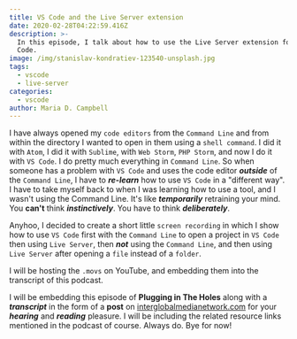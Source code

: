 ```yaml
---
title: VS Code and the Live Server extension
date: 2020-02-28T04:22:59.416Z
description: >-
  In this episode, I talk about how to use the Live Server extension for VS
  Code.
image: /img/stanislav-kondratiev-123540-unsplash.jpg
tags:
  - vscode
  - live-server
categories:
  - vscode
author: Maria D. Campbell
---
```

I have always opened my `code editors` from the `Command Line` and from within the directory I wanted to open in them using a `shell command`. I did it with `Atom`, I did it with `Sublime`, with `Web Storm`, `PHP Storm`, and now I do it with `VS Code`. I do pretty much everything in `Command Line`. So when someone has a  problem with `VS Code` and uses the code editor ***outside*** of the `Command Line`, I have to ***re-learn*** how to use `VS Code` in a "different way". I have to take myself back to when I was learning how to use a tool, and I wasn't using the Command Line. It's like ***temporarily*** retraining your mind. You **can't** think ***instinctively***. You have to think ***deliberately***.

Anyhoo, I decided to create a short little `screen recording` in which I show how to use `VS Code` first with the `Command Line` to open a project in `VS Code` then using `Live Server`, then ***not*** using the `Command Line`, and then using `Live Server` after opening a `file` instead of a `folder`.

I will be hosting the `.movs` on YouTube, and embedding them into the transcript of this podcast.

I will be embedding this episode of **Plugging in The Holes** along with a ***transcript*** in the form of a **post** on [interglobalmedianetwork.com](https://www.interglobalmedianetwork.com/) for your ***hearing*** and ***reading*** pleasure. I will be including the related resource links mentioned in the podcast of course. Always do. Bye for now! 
